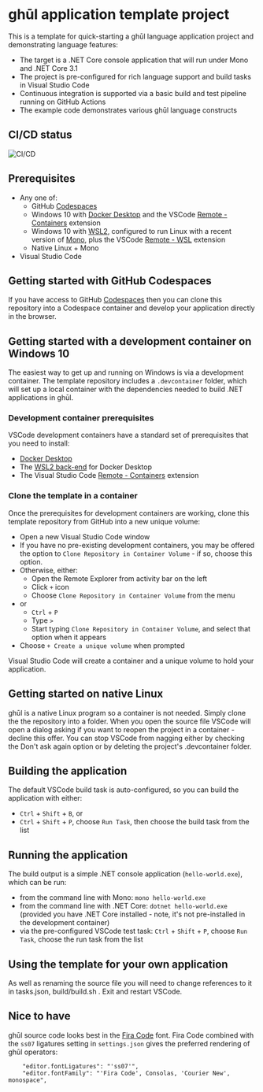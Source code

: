 # ghūl application template project

This is a template for quick-starting a ghūl language application project and demonstrating language features:

- The target is a .NET Core console application that will run under Mono and .NET Core 3.1
- The project is pre-configured for rich language support and build tasks in Visual Studio Code
- Continuous integration is supported via a basic build and test pipeline running on GitHub Actions
- The example code demonstrates various ghūl language constructs

## CI/CD status

![CI/CD](https://github.com/degory/ghul-application-template/workflows/CI/CD/badge.svg?branch=main)

## Prerequisites

- Any one of:
  - GitHub [Codespaces](https://github.com/features/codespaces)
  - Windows 10 with [Docker Desktop](https://www.docker.com/products/docker-desktop) and the VSCode [Remote - Containers](https://marketplace.visualstudio.com/items?itemName=ms-vscode-remote.remote-containers) extension 
  - Windows 10 with [WSL2](https://docs.microsoft.com/en-us/windows/wsl/install-win10), configured to run Linux with a recent version of [Mono](https://www.mono-project.com/), plus the VSCode [Remote - WSL](https://marketplace.visualstudio.com/items?,itemName=ms-vscode-remote.remote-wsl) extension  
  - Native Linux + Mono
- Visual Studio Code

## Getting started with GitHub Codespaces
If you have access to GitHub [Codespaces](https://github.com/features/codespaces) then you can clone this repository into a Codespace container and develop your application directly in the browser.

## Getting started with a development container on Windows 10

The easiest way to get up and running on Windows is via a development container. The template repository includes a `.devcontainer` folder, which will set up a local container with the dependencies needed to build .NET applications in ghūl.

### Development container prerequisites
VSCode development containers have a standard set of prerequisites that you need to install:
- [Docker Desktop](https://www.docker.com/products/docker-desktop)
- The [WSL2 back-end](https://docs.docker.com/docker-for-windows/wsl/) for Docker Desktop
- The Visual Studio Code [Remote - Containers](https://marketplace.visualstudio.com/items?itemName=ms-vscode-remote.remote-containers) extension

### Clone the template in a container
Once the prerequisites for development containers are working, clone this template repository from GitHub into a new unique volume:
- Open a new Visual Studio Code window
- If you have no pre-existing development containers, you may be offered the option to `Clone Repository in Container Volume` - if so, choose this option.
- Otherwise, either:
    - Open the Remote Explorer from activity bar on the left
    - Click `+` icon
    - Choose `Clone Repository in Container Volume` from the menu
- or
    - `Ctrl` + `P`
    - Type `>`
    - Start typing `Clone Repository in Container Volume`, and select that option when it appears
- Choose `+ Create a unique volume` when prompted

Visual Studio Code will create a container and a unique volume to hold your application.
## Getting started on native Linux
ghūl is a native Linux program so a container is not needed. Simply clone the the repository into a folder. When you open the source file VSCode will open a dialog asking if you want to reopen the project in a container - decline this offer. You can stop VSCode from nagging either by checking the Don't ask again option or by deleting the project's .devcontainer folder.
## Building the application
The default VSCode build task is auto-configured, so you can build the application with either:
- `Ctrl` + `Shift` + `B`, or
- `Ctrl` + `Shift` + `P`, choose `Run Task`, then choose the build task from the list

## Running the application
The build output is a simple .NET console application (`hello-world.exe`), which can be run:
- from the command line with Mono: `mono hello-world.exe`
- from the command line with .NET Core: `dotnet hello-world.exe` (provided you have .NET Core installed - note, it's not pre-installed in the development container)
- via the pre-configured VSCode test task: `Ctrl` + `Shift` + `P`, choose `Run Task`, choose the run task from the list

## Using the template for your own application
As well as renaming the source file you will need to change references to it in tasks.json, build/build.sh . Exit and restart VSCode.

## Nice to have
ghūl source code looks best in the [Fira Code](https://github.com/tonsky/FiraCode) font. Fira Code combined with the `ss07` ligatures setting in `settings.json` gives the preferred rendering of ghūl operators:

```
    "editor.fontLigatures": "'ss07'",
    "editor.fontFamily": "'Fira Code', Consolas, 'Courier New', monospace",
```
